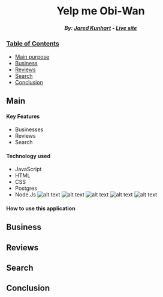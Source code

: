 <h1 align="center"> Yelp me Obi-Wan </h1>

<h5 align="center">  By:  <a href="https://github.com/Jared-Kunhart">Jared Kunhart</a> - <a href="https://yelpmeobiwan.herokuapp.com/"><i>Live site</i></h5>

### Table of Contents
- [Main purpose](#main)
- [Business](#business)
- [Reviews](#reviews)
- [Search](#search)
- [Conclusion](#conclusion)

## Main

#### Key Features
- Businesses
- Reviews
- Search

#### Technology used
- JavaScript
- HTML
- CSS
- Postgres
- Node.Js
  ![alt text](https://github.com/abranhe/programming-languages-logos/blob/master/src/javascript/javascript_64x64.png)
   ![alt text](https://github.com/abranhe/programming-languages-logos/blob/master/src/html/html_64x64.png)
   ![alt text](https://github.com/abranhe/programming-languages-logos/blob/master/src/css/css_64x64.png)
   ![alt text](https://github.com/abranhe/programming-languages-logos/blob/master/src/react/react_64x64.png)
   ![alt text](https://github.com/abranhe/programming-languages-logos/blob/master/src/java/java_64x64.png)
  
#### How to use this application

## Business

## Reviews

## Search

## Conclusion
